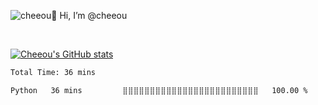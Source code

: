 ![cheeou](https://github.com/user-attachments/assets/b2c175b4-b281-4b1f-a1a0-376441df88da)👋 Hi, I’m @cheeou


<br>

[![Cheeou's GitHub stats](https://github-readme-stats.vercel.app/api?username=cheeou)](https://github.com/cheeou/github-readme-stats)
  
  <!--START_SECTION:waka-->

```txt
Total Time: 36 mins

Python   36 mins         ⣿⣿⣿⣿⣿⣿⣿⣿⣿⣿⣿⣿⣿⣿⣿⣿⣿⣿⣿⣿⣿⣿⣿⣿⣿   100.00 %
```

<!--END_SECTION:waka-->



